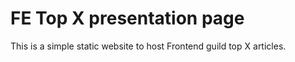 # FE Top X presentation page

This is a simple static website to host Frontend guild top X articles. 